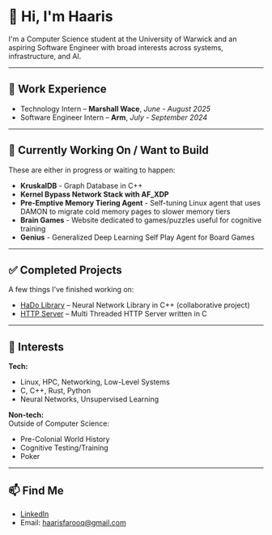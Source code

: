 # 👋 Hi, I'm Haaris

I'm a Computer Science student at the University of Warwick and an aspiring Software Engineer with broad interests across systems, infrastructure, and AI.

---
## 💼 Work Experience

- Technology Intern – **Marshall Wace**, *June - August 2025*
- Software Engineer Intern – **Arm**, *July - September 2024*
---

## 🚧 Currently Working On / Want to Build

These are either in progress or waiting to happen:

- **KruskalDB** - Graph Database in C++
- **Kernel Bypass Network Stack with AF_XDP**
- **Pre-Emptive Memory Tiering Agent** - Self-tuning Linux agent that uses DAMON to migrate cold memory pages to slower memory tiers
- **Brain Games** - Website dedicated to games/puzzles useful for cognitive training
- **Genius** - Generalized Deep Learning Self Play Agent for Board Games
---

## ✅ Completed Projects

A few things I’ve finished working on:

- [HaDo Library](https://github.com/hado-library/HaDoLibrary)  – Neural Network Library in C++ (collaborative project)
- [HTTP Server](https://github.com/haaris-farooq/http_server_c) – Multi Threaded HTTP Server written in C

---

## 🎯 Interests

**Tech:**   
- Linux, HPC, Networking, Low-Level Systems
- C, C++, Rust, Python
- Neural Networks, Unsupervised Learning

**Non-tech:**  
Outside of Computer Science:  
- Pre-Colonial World History
- Cognitive Testing/Training
- Poker
---

## 📫 Find Me

- [LinkedIn](https://www.linkedin.com/in/haaris-farooq)
- Email: haarisfarooq@gmail.com
